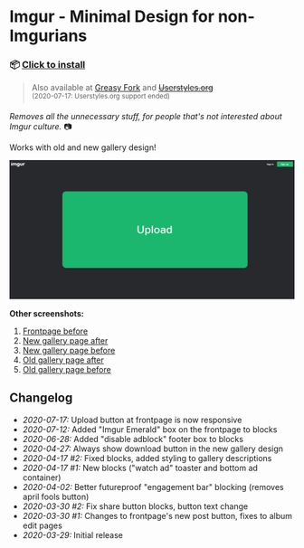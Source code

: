 # Imgur - Minimal Design for non-Imgurians

### 📦 [Click to install](https://github.com/krisu5/userstyles/raw/master/Imgur%20-%20Minimal%20Design%20for%20non-Imgurians/imgur_-_minimal_design_for_non-imgurians.user.css)

> Also available at [Greasy Fork](https://greasyfork.org/en/scripts/398960-imgur-minimal-design-for-non-imgurians) and ~~[Userstyles.org](https://userstyles.org/styles/181729/imgur-minimal-design-for-non-imgurians)~~<br>
<sup>(2020-07-17: Userstyles.org support ended)</sup>

*Removes all the unnecessary stuff, for people that's not interested about Imgur culture.* 📷

Works with old and new gallery design!

![Userstyle screenshot, Imgur frontpage after](screenshots/1_frontpage_after.png)

**Other screenshots:**
1. [Frontpage before](screenshots/2_frontpage_before.jpg)
2. [New gallery page after](screenshots/3_new_gallery_after.jpg)
3. [New gallery page before](screenshots/4_new_gallery_before.jpg)
4. [Old gallery page after](screenshots/5_old_gallery_after.jpg)
5. [Old gallery page before](screenshots/6_old_gallery_before.jpg)

## Changelog

- *2020-07-17:* Upload button at frontpage is now responsive
- *2020-07-12:* Added "Imgur Emerald" box on the frontpage to blocks
- *2020-06-28:* Added "disable adblock" footer box to blocks
- *2020-04-27:* Always show download button in the new gallery design
- *2020-04-17 #2:* Fixed blocks, added styling to gallery descriptions
- *2020-04-17 #1:* New blocks ("watch ad" toaster and bottom ad container)
- *2020-04-02:* Better futureproof "engagement bar" blocking (removes april fools button)
- *2020-03-30 #2:* Fix share button blocks, button text change
- *2020-03-30 #1:* Changes to frontpage's new post button, fixes to album edit pages
- *2020-03-29:* Initial release